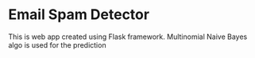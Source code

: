 # Email Spam Detector
This is web app created using Flask framework.
Multinomial Naive Bayes algo is used for the prediction
